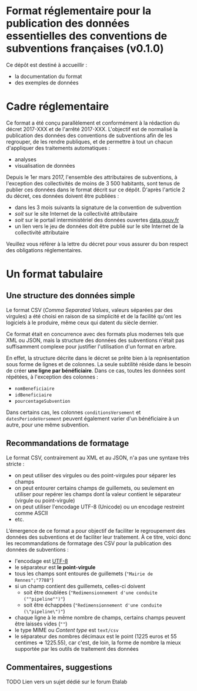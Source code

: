 Format réglementaire pour la publication des données essentielles des conventions de subventions françaises (v0.1.0)
===================================================================================================

Ce dépôt est destiné à accueillir :

- la documentation du format
- des exemples de données

# Cadre réglementaire

Ce format a été conçu parallèlement et conformément à la rédaction du décret 2017-XXX et de l'arrêté 2017-XXX. L'objectif est de normalisé la publication des données des conventions de subventions afin de les regrouper, de les rendre publiques, et de permettre à tout un chacun d'appliquer des traitements automatiques :

- analyses
- visualisation de données

Depuis le 1er mars 2017, l'ensemble des attributaires de subventions, à l'exception des collectivités de moins de 3 500 habitants, sont tenus de publier ces données dans le format décrit sur ce dépôt. D'après l'article 2 du décret, ces données doivent être publiées :

- dans les 3 mois suivants la signature de la convention de subvention
- *soit* sur le site Internet de la collectivité attributaire
- *soit* sur le portail interministériel des données ouvertes [data.gouv.fr](http://data.gouv.fr)
- un lien vers le jeu de données doit être publié sur le site Internet de la collectivité attributaire

Veuillez vous référer à la lettre du décret pour vous assurer du bon respect des obligations réglementaires.

# Un format tabulaire

## Une structure des données simple

Le format CSV (*Comma Separated Values*, valeurs séparées par des virgules) a été choisi en raison de sa simplicité et de la facilité qu'ont les logiciels à le produire, même ceux qui datent du siècle dernier.

Ce format était en concurrence avec des formats plus modernes tels que XML ou JSON, mais la structure des données des subventions n'était pas suffisamment complexe pour justifier l'utilisation d'un format en arbre.

En effet, la structure décrite dans le décret se prête bien à la représentation sous forme de lignes et de colonnes. La seule subtilité réside dans le besoin de créer **une ligne par bénéficiaire**. Dans ce cas, toutes les données sont répétées, à l'exception des colonnes :

- `nomBeneficiaire`
- `idBeneficiaire`
- `pourcentageSubvention`

Dans certains cas, les colonnes `conditionsVersement` et `datesPeriodeVersement` peuvent également varier d'un bénéficiaire à un autre, pour une même subvention.

## Recommandations de formatage

Le format CSV, contrairement au XML et au JSON, n'a pas une syntaxe très stricte :

- on peut utiliser des virgules ou des point-virgules pour séparer les champs
- on peut entourer certains champs de guillemets, ou seulement en utiliser pour repérer les champs dont la valeur contient le séparateur (virgule ou point-virgule)
- on peut utiliser l'encodage UTF-8 (Unicode) ou un encodage restreint comme ASCII
- etc.

L’émergence de ce format a pour objectif de faciliter le regroupement des données des subventions et de faciliter leur traitement. À ce titre, voici donc les recommandations de formatage des CSV pour la publication des données de subventions :

- l'encodage est [UTF-8](https://fr.wikipedia.org/wiki/UTF-8)
- le séparateur est **le point-virgule**
- tous les champs sont entourés de guillemets (`"Mairie de Rennes";"7788"`)
- si un champ contient des guillemets, celles-ci doivent
  - soit être doublées (`"Redimensionnement d'une conduite (""pipeline"")"`)
  - soit être échappées (`"Redimensionnement d'une conduite (\"pipeline\")"`)
- chaque ligne à le même nombre de champs, certains champs peuvent être laissés vides (`""`)
- le type MIME ou *Content type* est `text/csv`
- le séparateur des nombres décimaux est le point (1225 euros et 55 centimes => 1225.55), car c'est, de loin, la forme de nombre la mieux supportée par les outils de traitement des données

## Commentaires, suggestions

TODO Lien vers un sujet dédié sur le forum Etalab
